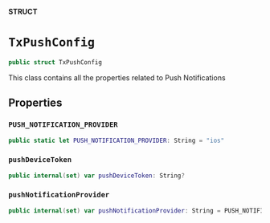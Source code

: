 **STRUCT**

# `TxPushConfig`

```swift
public struct TxPushConfig
```

This class contains all the properties related to Push Notifications

## Properties
### `PUSH_NOTIFICATION_PROVIDER`

```swift
public static let PUSH_NOTIFICATION_PROVIDER: String = "ios"
```

### `pushDeviceToken`

```swift
public internal(set) var pushDeviceToken: String?
```

### `pushNotificationProvider`

```swift
public internal(set) var pushNotificationProvider: String = PUSH_NOTIFICATION_PROVIDER
```
